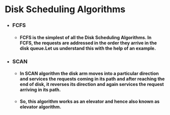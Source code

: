 # Disk Scheduling Algorithms

* ### FCFS
    * #### FCFS is the simplest of all the Disk Scheduling Algorithms. In FCFS, the requests are addressed in the order they arrive in the disk queue.Let us understand this with the help of an example.

* ### SCAN
    * ####  In SCAN algorithm the disk arm moves into a particular direction and services the requests coming in its path and after reaching the end of disk, it reverses its direction and again services the request arriving in its path.
    * #### So, this algorithm works as an elevator and hence also known as elevator algorithm.